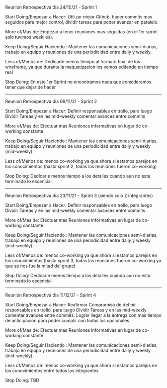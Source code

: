 Reunion Retrospectiva dia 24/10/21 - Sprint 1

Start Doing/Empezar a Hacer:
Utilizar mejor Github, hacer commits mas seguidos para mejor control, dividir tareas para poder avanzar en paralelo.

More of/Mas de:
Empezar a tener reuniones mas seguidas (en el 1er sprint solo tuvimos weeklies).

Keep Doing/Seguir Haciendo :
Mantener las comunicaciones semi-diarias, trabajo en equipo y reuniones de una periodicidad entre daily y weekly.

Less of/Menos de:
Dedicarle menos tiempo al formato final de los wireframe, ya que durante la maquetizacion los vamos editando en tiempo real

Stop Doing:
En este 1er Sprint no encontramos nada que consideramos tener que dejar de hacer

---

Reunion Retrospectiva dia 09/11/21 - Sprint 2

Start Doing/Empezar a Hacer:
Definir responsables en trello, para luego Dividir Tareas y en las mid-weekly comentar avances entre commits

More of/Mas de:
Efectuar mas Reuniones informativas en lugar de co-working constante

Keep Doing/Seguir Haciendo :
Mantener las comunicaciones semi-diarias, trabajo en equipo y reuniones de una periodicidad entre daily y weekly (mid-weekly).

Less of/Menos de:
menos co-working ya que ahora si estamos parejos en los conocimientos (hasta sprint 2, todas las reuniones fueron co-working)

Stop Doing:
Dedicarle menos tiempo a los detalles cuando aun no esta terminado lo escencial

---

Reunion Retrospectiva dia 23/11/21 - Sprint 3 (siendo solo 2 integrantes)

Start Doing/Empezar a Hacer:
Definir responsables en trello, para luego Dividir Tareas y en las mid-weekly comentar avances entre commits

More of/Mas de:
Efectuar mas Reuniones informativas en lugar de co-working constante

Keep Doing/Seguir Haciendo :
Mantener las comunicaciones semi-diarias, trabajo en equipo y reuniones de una periodicidad entre daily y weekly (mid-weekly).

Less of/Menos de:
menos co-working ya que ahora si estamos parejos en los conocimientos (hasta sprint 3, todas las reuniones fueron co-working ya que se nos fue la mitad del grupo)

Stop Doing:
Dedicarle menos tiempo a los detalles cuando aun no esta terminado lo escencial

---

Reunion Retrospectiva dia 11/12/21 - Sprint 4

Start Doing/Empezar a Hacer:
Reafirmar Compromiso de definir responsables en trello, para luego Dividir Tareas y en las mid-weekly comentar avances entre commits. Lograr llegar a la entrega con mas tiempo de anticipacion para poder cumplir con todos los opcionales

More of/Mas de:
Efectuar mas Reuniones informativas en lugar de co-working constante

Keep Doing/Seguir Haciendo :
Mantener las comunicaciones semi-diarias, trabajo en equipo y reuniones de una periodicidad entre daily y weekly (mid-weekly).

Less of/Menos de:
menos co-working ya que ahora si estamos parejos en los conocimientos entre todos los integrantes

Stop Doing:
TBD
